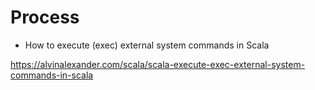 # Process

- How to execute (exec) external system commands in Scala

https://alvinalexander.com/scala/scala-execute-exec-external-system-commands-in-scala
